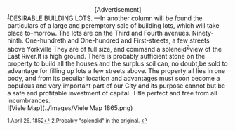 <center>[Advertisement]</center><sup><a href="#fn1" id="ref1">1</a></sup
===

DESIRABLE BUILDING LOTS. —In another column will be found the particulars of a large and peremptory sale of building lots, which will take place to-morrow. The lots are on the Third and Fourth avenues. Ninety-ninth. One-hundreth and One-hundred and First-streets, a few streets above Yorkville They are of full size, and command a spleneid<sup><a href="#fn2" id="ref2">2</a></sup>view of the East River.It is high ground. There is probably sufficient stone on the property to build all the houses and the surplus soil can, no doubt,be sold to advantage for filling up lots a few streets above. The property all lies in one body, and from its peculiar location and advantages must soon become a populous and very important part of our City and its purpose cannot but be a safe and profitable investment of capital. Title perfect and free from all incumbrances.  
![Viele Map](../images/Viele Map 1865.png)
   ---
   <sup id="fn1">1.April 26, 1852<a href="#ref1" title="Jump back to footnote 1 in the text.">↩</a></sup>
   <sup id="fn2">2.Probably "splendid" in the original. <a href="#ref2" title="Jump back to footnote 2 in the text.">↩</a></sup>


